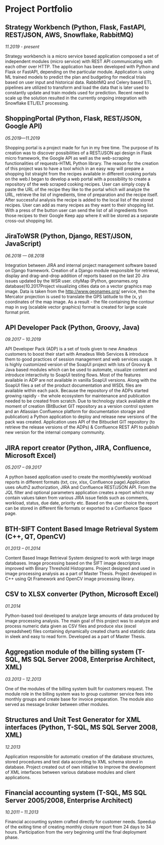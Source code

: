 # Project Portfolio
## Strategy Workbench (Python, Flask, FastAPI, REST/JSON, AWS, Snowflake, RabbitMQ) 
*11.2019 - present*

Strategy workbench is a micro service based application composed a set of independent modules (micro service) with REST API communicating with each other over HTTP. The application has been developed with Python and Flask or FastAPI, depending on the particular module. Application is using ML trained models to predict the plan and budgeting for medical trials based on user input and historical data. RabbitMQ and Celery based ETL pipelines are utilized to transform and load the data that is later used to constantly update and train models used for prediction. Recent need to scale up the solution resulted in the  currently ongoing  integration with Snowflake ETL/ELT processing.

## ShoppingPortal (Python, Flask, REST/JSON, Google API)
*05.2019—11.2019*

Shopping portal is a project made for fun in my free time. The purpose of its creation was to discover possibilities of a REST/JSON api design in Flask micro framework, the Google API as well as the web-scraping functionalities of requests-HTML Python library. The reason for the creation of this project was to have a tool which in an easy way will prepare a shopping list straight from the recipes available in different cooking portals on the web.I began to develop a web portal with a possibility to create a repository of the web scraped cooking recipes. User can simply copy & paste the URL of the recipe they like to the portal which will analyze the URL, retrieve the list of ingredients, time of preparation and the recipe itself. After successful analysis the recipe is added to the local list of the stored recipes. User can add as many recipes as they want to their shopping list. With a press of the button user can send the list of all ingredients from those recipes to their Google Keep app where it will be stored as a separate cross-out shopping list.

## JiraToWSR (Python, Django, REST/JSON, JavaScript)
*06.2018 — 08.2018*

Integration between JIRA and internal project management software based on Django framework. Creation of a Django module responsible for retrieval, display and drag-and-drop addition of reports based on the last 20 Jira issues updated by the WSR user.
cityMap (Python, geonames.org database)10.2017Project visualizing cities data on a vector graphics map image. Data is taken from the http://www.geonames.org/ service, then the Mercator projection is used to translate the GPS latitude to the (x, y) coordinates of the map image. As a result - the file containing the contour map in svg (scalable vector graphics) format is created for large scale format print.

## API Developer Pack (Python, Groovy, Java)
*09.2017 – 10.2019*

API Developer Pack (ADP) is a set of tools given to new Amadeus customers to boost their start with Amadeus Web Services & introduce them to good practices of session management and web services usage. It is highly customized version of the SoapUI project with lots of Groovy & Java based modules which can be used to automate, visualize content and introduce interactivity to SoapUI testing flows. Most of the features available in ADP are not available in vanilla SoapUI versions. Along with the SoapUI files a set of the product documentation and WSDL files are available within each pack. Because the repository of the ADPs started growing rapidly - the whole ecosystem for maintenance and publication needed to be created from scratch. Due to technology stack available at the moment of creation (BitBucket GIT repository as a version control system and an Atlassian Confluence platform for documentation storage and publication) a Python application to deploy and release new versions of the pack was created. Application uses API of the Bitbucket GIT repository (to retrieve the release versions of the ADPs) & Confluence REST API to publish new version for the internal company community. 

## JIRA report creator (Python, JIRA, Confluence, Microsoft Excel)
*05.2017 – 09.2017*

A python based application used to create the monthly/weekly workload reports in different formats (txt, csv, xlsx, Confluence page).Application uses oAuth2 authorization, JIRA and Confluence REST/JSON API. From the JQL filter and optional parameters application creates a report which may contain values taken from various JIRA issue fields such as comments, workload, status, due date, priority etc. Based on the user choice the report can be stored in different file formats or exported to a Confluence Space page.

## BTH-SIFT Content Based Image Retrieval System (C++, QT, OpenCV) 
*01.2013 – 01.2014*

Content Based Image Retrieval System designed to work with large image databases. Image processing based on the SIFT image descriptors improved with Binary Threshold Histograms. Project designed and used in image processing analysis as a part of Master Thesis. Project developed in C++ using Qt Framework and OpenCV image processing library.

## CSV to XLSX converter (Python, Microsoft Excel)
*01.2014*

Python-based tool developed to analyze large amounts of data produced by image processing analysis. The main goal of this project was to analyze and process numeric data given as CSV files and produce xlsx (excel spreadsheet) files containing dynamically created charts and statistic data in sleek and easy to read form. Developed as a part of Master Thesis.

## Aggregation module of the billing system (T-SQL, MS SQL Server 2008, Enterprise Architect, XML)
*03.2013 – 12.2013*

One of the modules of the billing system built for customers request. The module role in the billing system was to group customer service fees into monthly groups and create base for invoice preparation. The module also served as message broker between other modules.

## Structures and Unit Test Generator for XML interfaces (Python, T-SQL, MS SQL Server 2008, XML)
*12.2013* 

Application responsible for automatic creation of the database structures, stored procedures and test data according to XML schema stored in database. Project created out of own initiative to improve the development of XML interfaces between various database modules and client applications.


## Financial accounting system (T-SQL, MS SQL Server 2005/2008, Enterprise Architect)
*10.2011 – 11.2013*

Financial accounting system crafted directly for customer needs. Speedup of the exiting time of creating monthly closure report from 24 days to 34 hours. Participation from the very beginning until the final deployment phase. 
